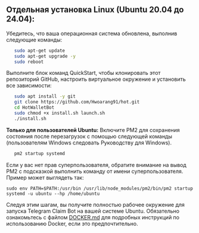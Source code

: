 ## Отдельная установка Linux (Ubuntu 20.04 до 24.04):

Убедитесь, что ваша операционная система обновлена, выполнив следующие команды:
```bash
   sudo apt-get update
   sudo apt-get upgrade -y
   sudo reboot
```

Выполните блок команд QuickStart, чтобы клонировать этот репозиторий GitHub, настроить виртуальное окружение и установить все зависимости:
```bash
   sudo apt install -y git
   git clone https://github.com/Hwoarang91/hot.git
   cd HotWalletBot
   sudo chmod +x install.sh launch.sh
   ./install.sh
```

**Только для пользователей Ubuntu:** Включите PM2 для сохранения состояния после перезагрузок с помощью следующей команды (пользователям Windows следовать Руководству для Windows).
```bash
   pm2 startup systemd
```

Если у вас нет прав суперпользователя, обратите внимание на вывод PM2 с подсказкой выполнить команду от имени суперпользователя. Пример может выглядеть так:

```sudo env PATH=$PATH:/usr/bin /usr/lib/node_modules/pm2/bin/pm2 startup systemd -u ubuntu --hp /home/ubuntu```

Следуя этим шагам, вы получите полностью рабочее окружение для запуска Telegram Claim Bot на вашей системе Ubuntu. Обязательно ознакомьтесь с файлом [DOCKER.md](docs/DOCKER.md) для подробных инструкций по использованию Docker, если это предпочтительно.